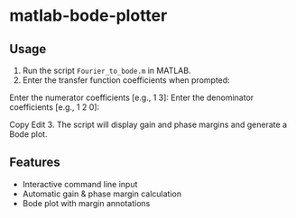 # matlab-bode-plotter
## Usage

1. Run the script `Fourier_to_bode.m` in MATLAB.
2. Enter the transfer function coefficients when prompted:

Enter the numerator coefficients [e.g., 1 3]:
Enter the denominator coefficients [e.g., 1 2 0]:

Copy
Edit
3. The script will display gain and phase margins and generate a Bode plot.

## Features

- Interactive command line input
- Automatic gain & phase margin calculation
- Bode plot with margin annotations
